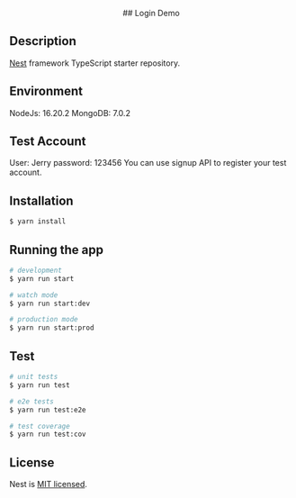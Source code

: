 <p align="center">
  ## Login Demo
</p>

## Description

[Nest](https://github.com/nestjs/nest) framework TypeScript starter repository.

## Environment
NodeJs: 16.20.2
MongoDB: 7.0.2

## Test Account
User: Jerry
password: 123456
You can use signup API to register your test account.

## Installation

```bash
$ yarn install
```

## Running the app

```bash
# development
$ yarn run start

# watch mode
$ yarn run start:dev

# production mode
$ yarn run start:prod
```

## Test

```bash
# unit tests
$ yarn run test

# e2e tests
$ yarn run test:e2e

# test coverage
$ yarn run test:cov
```

## License

Nest is [MIT licensed](LICENSE).
